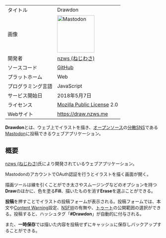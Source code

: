 <div>

|                    |                                                                                                                                                                                                                                                                                                        |
|--------------------|--------------------------------------------------------------------------------------------------------------------------------------------------------------------------------------------------------------------------------------------------------------------------------------------------------|
| タイトル           | Drawdon                                                                                                                                                                                                                                                                                                |
| 画像               | [<img src="/images/thumb/0/00/Mastodon_logo.png/120px-Mastodon_logo.png" srcset="/images/thumb/0/00/Mastodon_logo.png/180px-Mastodon_logo.png 1.5x, /images/0/00/Mastodon_logo.png 2x" width="120" height="120" alt="Mastodon" />](/%E3%83%95%E3%82%A1%E3%82%A4%E3%83%AB:Mastodon_logo.png "Mastodon") |
| 開発者             | [nzws (ねじわさ)](/Nzws_(%E3%81%AD%E3%81%98%E3%82%8F%E3%81%95) "Nzws (ねじわさ)")                                                                                                                                                                                                                      |
| ソースコード       | <a href="https://github.com/yuzulabo/Drawdon" rel="nofollow">GitHub</a>                                                                                                                                                                                                                                |
| プラットホーム     | Web                                                                                                                                                                                                                                                                                                    |
| プログラミング言語 | JavaScript                                                                                                                                                                                                                                                                                             |
| サービス開始日     | 2018年5月7日                                                                                                                                                                                                                                                                                           |
| ライセンス         | [Mozilla Public License](/Mozilla_Public_License "Mozilla Public License") 2.0                                                                                                                                                                                                                         |
| Webサイト          | <a href="https://draw.nzws.me" rel="nofollow">https://draw.nzws.me</a>                                                                                                                                                                                                                                 |

  
**Drawdon**とは、ウェブ上でイラストを描き、[オープンソース](/%E3%82%AA%E3%83%BC%E3%83%97%E3%83%B3%E3%82%BD%E3%83%BC%E3%82%B9 "オープンソース")の[分散SNS](/%E5%88%86%E6%95%A3SNS "分散SNS")である[Mastodon](/Mastodon "Mastodon")に投稿できるウェブアプリケーション。

## 概要

[nzws (ねじわさ)](/Nzws_(%E3%81%AD%E3%81%98%E3%82%8F%E3%81%95) "Nzws (ねじわさ)")氏により開発されているウェブアプリケーション。

MastodonのアカウントでOAuth認証を行うとイラストを描く画面が開く。

描画ツールは線を引くことができ太さやスムージングなどのオプションを持つ**Draw**のほかに、色を塗る**Fill**、描いたものを消す**Erase**を選ぶことができる。

**投稿**を押すことでイラストの投稿フォームが表示される。投稿フォームでは、本文や[Content Warning](/Content_Warning "Content Warning")設定、[NSFW](/NSFW "NSFW")の有無や、[トゥート](/%E3%83%88%E3%82%A5%E3%83%BC%E3%83%88 "トゥート")の公開範囲の選択ができる。投稿すると、ハッシュタグ「**\#Drawdon**」が自動的に付与される。

また、**一時保存**では描いた内容を投稿せずにキャッシュに保存しバックアップすることができる。

</div>
